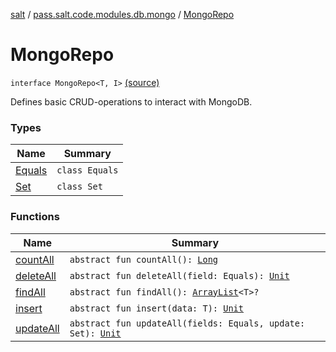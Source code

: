[salt](../../index.md) / [pass.salt.code.modules.db.mongo](../index.md) / [MongoRepo](./index.md)

# MongoRepo

`interface MongoRepo<T, I>` [(source)](https://github.com/kurbaniec-tgm/salt/tree/master/code/modules/db/mongo/MongoRepo.kt#L6)

Defines basic CRUD-operations to interact with MongoDB.

### Types

| Name | Summary |
|---|---|
| [Equals](-equals/index.md) | `class Equals` |
| [Set](-set/index.md) | `class Set` |

### Functions

| Name | Summary |
|---|---|
| [countAll](count-all.md) | `abstract fun countAll(): `[`Long`](https://kotlinlang.org/api/latest/jvm/stdlib/kotlin/-long/index.html) |
| [deleteAll](delete-all.md) | `abstract fun deleteAll(field: Equals): `[`Unit`](https://kotlinlang.org/api/latest/jvm/stdlib/kotlin/-unit/index.html) |
| [findAll](find-all.md) | `abstract fun findAll(): `[`ArrayList`](https://kotlinlang.org/api/latest/jvm/stdlib/kotlin.collections/-array-list/index.html)`<T>?` |
| [insert](insert.md) | `abstract fun insert(data: T): `[`Unit`](https://kotlinlang.org/api/latest/jvm/stdlib/kotlin/-unit/index.html) |
| [updateAll](update-all.md) | `abstract fun updateAll(fields: Equals, update: Set): `[`Unit`](https://kotlinlang.org/api/latest/jvm/stdlib/kotlin/-unit/index.html) |

